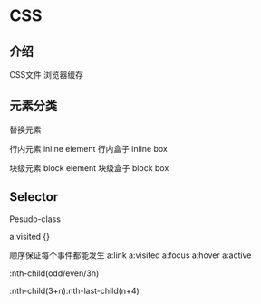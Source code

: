 # CSS

## 介绍

CSS文件 浏览器缓存

## 元素分类

替换元素

行内元素 inline element 行内盒子 inline box

块级元素 block element 块级盒子 block box

## Selector

Pesudo-class

a:visited {} <!-- 隐私问题 -->

顺序保证每个事件都能发生
a:link
a:visited
a:focus
a:hover
a:active

:nth-child(odd/even/3n)

:nth-child(3+n):nth-last-child(n+4)